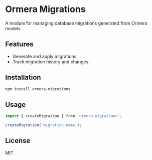 # Ormera Migrations
A module for managing database migrations generated from Ormera models.

## Features
- Generate and apply migrations.
- Track migration history and changes.

## Installation
```bash
npm install ormera-migrations
```

## Usage
```typescript
import { createMigration } from 'ormera-migrations';

createMigration('migration-name');
```

## License
MIT
